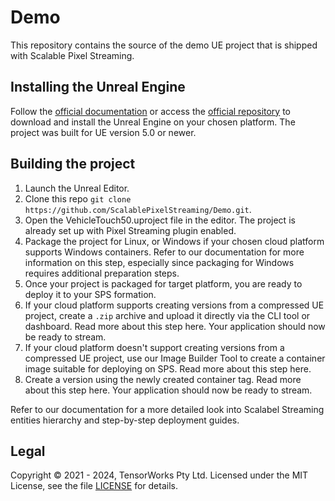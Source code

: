 # Demo
This repository contains the source of the demo UE project that is shipped with Scalable Pixel Streaming.

## Installing the Unreal Engine

Follow the [official documentation](https://www.unrealengine.com/en-US/download) or access the [official repository](https://github.com/EpicGames) to download and install the Unreal Engine on your chosen platform. The project was built for UE version 5.0 or newer.

## Building the project

1. Launch the Unreal Editor.
2. Clone this repo `git clone https://github.com/ScalablePixelStreaming/Demo.git`.
3. Open the VehicleTouch50.uproject file in the editor. The project is already set up with Pixel Streaming plugin enabled.
4. Package the project for Linux, or Windows if your chosen cloud platform supports Windows containers. Refer to our documentation for more information on this step, especially since packaging for Windows requires additional preparation steps.
5. Once your project is packaged for target platform, you are ready to deploy it to your SPS formation.
6. If your cloud platform supports creating versions from a compressed UE project, create a `.zip` archive and upload it directly via the CLI tool or dashboard. Read more about this step here. Your application should now be ready to stream.
7. If your cloud platform doesn't support creating versions from a compressed UE project, use our Image Builder Tool to create a container image suitable for deploying on SPS. Read more about this step here.
8. Create a version using the newly created container tag. Read more about this step here. Your application should now be ready to stream.

Refer to our documentation for a more detailed look into Scalabel Streaming entities hierarchy and step-by-step deployment guides.

## Legal

Copyright &copy; 2021 - 2024, TensorWorks Pty Ltd. Licensed under the MIT License, see the file [LICENSE](./LICENSE) for details.
